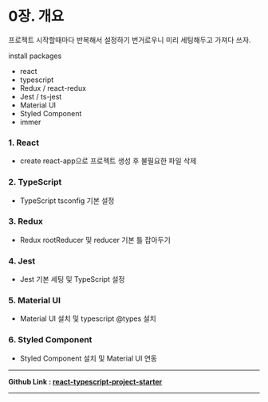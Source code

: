 # 0장. 개요

프로젝트 시작할때마다 반복해서 설정하기 번거로우니 미리 세팅해두고 가져다 쓰자.

install packages

-   react
-   typescript
-   Redux / react-redux
-   Jest / ts-jest
-   Material UI
-   Styled Component
-   immer

### 1. React

-   create react-app으로 프로젝트 생성 후 불필요한 파일 삭제

### 2. TypeScript

-   TypeScript tsconfig 기본 설정

### 3. Redux

-   Redux rootReducer 및 reducer 기본 틀 잡아두기

### 4. Jest

-   Jest 기본 세팅 및 TypeScript 설정

### 5. Material UI

-   Material UI 설치 및 typescript @types 설치

### 6. Styled Component

-   Styled Component 설치 및 Material UI 연동

---

<b>Github Link : [react-typescript-project-starter](https://github.com/seungjae-yu/react-typescript-project-starter)</b>

---
